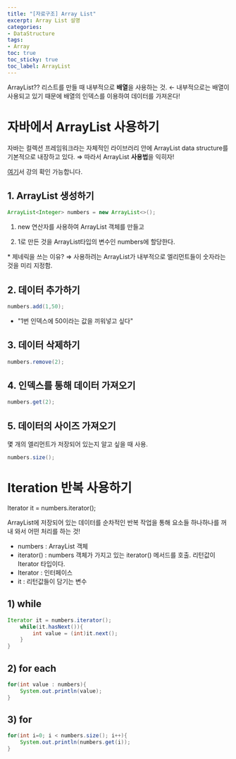 ```yaml
---
title: "[자료구조] Array List"
excerpt: Array List 설명
categories:
- DataStructure
tags:
- Array
toc: true
toc_sticky: true
toc_label: ArrayList
---
```


ArrayList?? 리스트를 만들 때 내부적으로 **배열**을 사용하는 것. ← 내부적으로는 배열이 사용되고 있기 때문에 배열의 인덱스를 이용하여 데이터를 가져온다!

# 자바에서 ArrayList 사용하기

자바는 컬렉션 프레임워크라는 자체적인 라이브러리 안에 ArrayList data structure를 기본적으로 내장하고 있다. ⇒ 따라서 ArrayList **사용법**을 익히자!

[여기](https://www.youtube.com/playlist?list=PLuHgQVnccGMDsWOOn_P0EmAWB8DArS3Fk)서 강의 확인 가능합니다.

## 1. ArrayList 생성하기

```java
ArrayList<Integer> numbers = new ArrayList<>();
```

1) new 연산자를 사용하여 ArrayList 객체를 만들고

2) 1로 만든 것을 ArrayList타입의 변수인 numbers에 할당한다.

*<Integer> 제네릭을 쓰는 이유? ⇒ 사용하려는 ArrayList가 내부적으로 엘리먼트들이 숫자라는 것을 미리 지정함.

## 2. 데이터 추가하기

```java
numbers.add(1,50);
```

- "1번 인덱스에 50이라는 값을 끼워넣고 싶다"

## 3. 데이터 삭제하기

```java
numbers.remove(2);
```

## 4. 인덱스를 통해 데이터 가져오기

```java
numbers.get(2);
```

## 5. 데이터의 사이즈 가져오기

몇 개의 엘리먼트가 저장되어 있는지 알고 싶을 때 사용.

```java
numbers.size();
```

# Iteration 반복 사용하기

Iterator it = numbers.iterator();

ArrayList에 저장되어 있는 데이터를 순차적인 반복 작업을 통해 요소들 하나하나를 꺼내 와서 어떤 처리를 하는 것! 

- numbers : ArrayList 객체
- iterator() : numbers 객체가 가지고 있는 iterator() 메서드를 호출. 리턴값이 Iterator 타입이다.
- Iterator : 인터페이스
- it : 리턴값들이 담기는 변수

## 1) while

```java
Iterator it = numbers.iterator();
	while(it.hasNext()){
		int value = (int)it.next();
	}
}
```

## 2) for each

```java
for(int value : numbers){
	System.out.println(value);
}
```

## 3) for

```java
for(int i=0; i < numbers.size(); i++){
	System.out.println(numbers.get(i));
}
```
